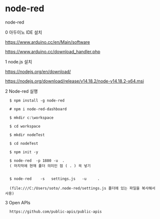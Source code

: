 # node-red
node-red

0 아두이노 IDE 설치

https://www.arduino.cc/en/Main/software

https://www.arduino.cc/download_handler.php


1 node.js 설치

https://nodejs.org/en/download/

https://nodejs.org/download/release/v14.18.2/node-v14.18.2-x64.msi

2 Node-red 실행

      $ npm install -g node-red

      # npm i node-red-dashboard

      $ mkdir c:\workspace

      $ cd workspace

      $ mkdir nodeTest

      $ cd nodeTest

      $ npm init -y

      $ node-red  -p 1880 -u  .
      ( 마지막에 현재 폴더 의미인 점 ( . ) 꼭 넣기
      
      
      $ node-red    -s   settings.js   -u     .

      (file:///C:/Users/soto/.node-red/settings.js 폴더에 있는 파일을 복사해서 사용) 



3 Open APIs

      https://github.com/public-apis/public-apis

